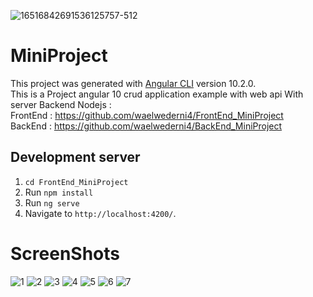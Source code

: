 ![16516842691536125757-512](https://user-images.githubusercontent.com/38885637/98701814-fa29f200-2379-11eb-9c99-8ff80f2b05eb.png)
# MiniProject
This project was generated with [Angular CLI](https://github.com/angular/angular-cli) version 10.2.0.
<br>
This is a Project angular 10 crud application example with web api With server Backend Nodejs :
<br>
FrontEnd : https://github.com/waelwederni4/FrontEnd_MiniProject
<br>
BackEnd  : https://github.com/waelwederni4/BackEnd_MiniProject
## Development server
1. `cd FrontEnd_MiniProject`
2. Run `npm install`
3. Run `ng serve`
4. Navigate to `http://localhost:4200/`.

# ScreenShots
![1](https://user-images.githubusercontent.com/38885637/98701390-838cf480-2379-11eb-95cd-57ddaecca992.png)
![2](https://user-images.githubusercontent.com/38885637/98701479-9e5f6900-2379-11eb-883c-7ab771183cfe.png)
![3](https://user-images.githubusercontent.com/38885637/98701485-9f909600-2379-11eb-84dc-456868562760.png)
![4](https://user-images.githubusercontent.com/38885637/98701488-a0292c80-2379-11eb-9bc2-ccf383661d02.png)
![5](https://user-images.githubusercontent.com/38885637/98701490-a0c1c300-2379-11eb-805a-08ebcd5679f7.png)
![6](https://user-images.githubusercontent.com/38885637/98701494-a1f2f000-2379-11eb-860d-144e5c3ea66f.png)
![7](https://user-images.githubusercontent.com/38885637/98701500-a3241d00-2379-11eb-87b2-b2f1b422bef2.png)
